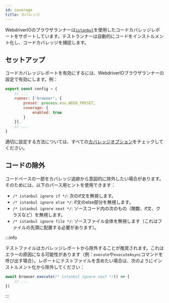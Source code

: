 ```yaml
---
id: coverage
title: カバレッジ
---
```


WebdriverIOのブラウザランナーは[`istanbul`](https://istanbul.js.org/)を使用したコードカバレッジレポートをサポートしています。テストランナーは自動的にコードをインストルメント化し、コードカバレッジを捕捉します。

## セットアップ

コードカバレッジレポートを有効にするには、WebdriverIOブラウザランナーの設定で有効にします。例：

```js title=wdio.conf.js
export const config = {
    // ...
    runner: ['browser', {
        preset: process.env.WDIO_PRESET,
        coverage: {
            enabled: true
        }
    }],
    // ...
}
```

適切に設定する方法については、すべての[カバレッジオプション](/docs/runner#coverage-options)をチェックしてください。

## コードの除外

コードベースの一部をカバレッジ追跡から意図的に除外したい場合があります。そのためには、以下のパース用ヒントを使用できます：

- `/* istanbul ignore if */`: 次のif文を無視します。
- `/* istanbul ignore else */`: if文のelse部分を無視します。
- `/* istanbul ignore next */`: ソースコード内の次のもの（関数、if文、クラスなど）を無視します。
- `/* istanbul ignore file */`: ソースファイル全体を無視します（これはファイルの先頭に配置する必要があります）。

:::info

テストファイルはカバレッジレポートから除外することが推奨されます。これはエラーの原因になる可能性があります（例：`execute`や`executeAsync`コマンドを呼び出す場合）。レポートにテストファイルを含めたい場合は、次のようにインストルメント化から除外してください：

```ts
await browser.execute(/* istanbul ignore next */() => {
    // ...
})
```

:::
